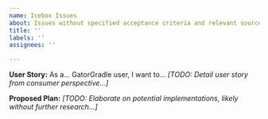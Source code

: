 ```yaml
---
name: Icebox Issues
about: Issues without specified acceptance criteria and relevant sources
title: ''
labels: ''
assignees: ''

---
```


**User Story:**
As a... GatorGradle user, I want to...
*[TODO: Detail user story from consumer perspective...]*

**Proposed Plan:**
*[TODO: Elaborate on potential implementations, likely without further research...]*
